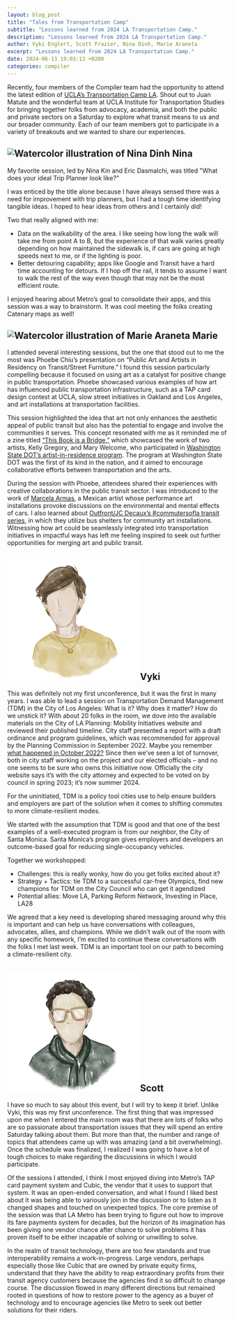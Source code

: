 ```yaml
---
layout: blog_post
title: "Tales from Transportation Camp"
subtitle: "Lessons learned from 2024 LA Transportation Camp."
description: "Lessons learned from 2024 LA Transportation Camp."
author: Vyki Englert, Scott Frazier, Nina Dinh, Marie Araneta
excerpt: "Lessons learned from 2024 LA Transportation Camp."
date: 2024-06-13 19:03:13 +0200
categories: compiler
---
```


Recently, four members of the Compiler team had the opportunity to attend the latest edition of [UCLA’s Transportation Camp LA](https://www.its.ucla.edu/). Shout out
to Juan Matute and the wonderful team at UCLA Institute for Transportation Studies for bringing together folks from advocacy, academia, and both the public and private sectors on a Saturday
to explore what transit means to us and our broader community. Each of our team members got to participate in a variety of breakouts and we wanted to share our experiences.

## <img src="/assets/team_members/nina-dinh.png" class="align-center w-25" alt="Watercolor illustration of Nina Dinh"> Nina

My favorite session, led by Nina Kin and Eric Dasmalchi, was titled "What does your ideal Trip Planner look like?"

I was enticed by the title alone because I have always sensed there was a need for improvement with trip planners, but I had a tough time identifying tangible ideas.
I hoped to hear ideas from others and I certainly did!

Two that really aligned with me:
- Data on the walkability of the area. I like seeing how long the walk will take me from point A to B, but the experience of that walk varies greatly depending on how
maintained the sidewalk is, if cars are going at high speeds next to me, or if the lighting is poor.
- Better detouring capability; apps like Google and Transit have a hard time accounting for detours. If I hop off the rail, it tends to assume I want to walk the rest of
the way even though that may not be the most efficient route.

I enjoyed hearing about Metro’s goal to consolidate their apps, and this session was a way to brainstorm. It was cool meeting the folks creating Catenary maps as well!

## <img src="/assets/team_members/marie-araneta.png" class="align-center w-25" alt="Watercolor illustration of Marie Araneta"> Marie

I attended several interesting sessions, but the one that stood out to me the most was Phoebe Chiu’s presentation on “Public Art and Artists
in Residency on Transit/Street Furniture.” I found this session particularly compelling because it focused on using art as a catalyst for positive change in public transportation.
Phoebe showcased various examples of how art has influenced public transportation infrastructure, such as a TAP card design contest at UCLA, slow street initiatives in Oakland
and Los Angeles, and art installations at transportation facilities.

This session highlighted the idea that art not only enhances the aesthetic appeal of public transit but also has the potential to engage and involve the communities it serves.
This concept resonated with me as it reminded me of a zine titled [“This Book is a Bridge,”](https://www.flowerflowerpress.press/shop/this-book-is-a-bridge) which showcased the work of two artists, Kelly Gregory, and Mary Welcome,
who participated in [Washington State DOT’s artist-in-residence program](https://smartgrowthamerica.org/looking-back-on-minnesota-and-washington-state-dots-inaugural-artists-in-residence/#:~:text=WSDOT's%20artist%20in%20residence,Development%20and%20Delivery%20at%20WSDOT.). The program at Washington State DOT was the first of its kind in the nation, and it aimed to
encourage collaborative efforts between transportation and the arts.

During the session with Phoebe, attendees shared their experiences with creative collaborations in the public transit sector. I was introduced to the work of [Marcela Armas](https://www.marcelaarmas.net/?works=exhaust),
a Mexican artist whose performance art installations provoke discussions on the environmental and mental effects of cars. I also learned about [Outfront/JC Decaux’s
#commutersofla transit series](http://www.outfrontjcdecaux.com/), in which they utilize bus shelters for community art installations. Witnessing how art could be seamlessly integrated into transportation
initiatives in impactful ways has left me feeling inspired to seek out further opportunities for merging art and public transit.

## <img src="/assets/team_members/vyki-englert.png" class="align-center w-25" alt="Watercolor illustration of Vyki Englert"> Vyki

This was definitely not my first unconference, but it was the first in many years. I was able to lead a session on Transportation Demand Management (TDM) in the City of
Los Angeles: What is it? Why does it matter? How do we unstick it? With about 20 folks in the room, we dove into the available materials on the City of LA Planning:
Mobility Initiatives website and reviewed their published timeline. City staff presented a report with a draft ordinance and program guidelines, which was recommended
for approval by the Planning Commission in September 2022. Maybe you remember [what happened in October 2022?](https://www.latimes.com/california/story/2022-10-09/city-council-leaked-audio-nury-martinez-kevin-de-leon-gil-cedillo#:~:text=Racist%20remarks%20in%20leaked%20audio,recording%20reviewed%20by%20The%20Times.) Since then we’ve seen a lot of turnover, both in city staff
working on the project and our elected officials – and no one seems to be sure who owns this initiative now. Officially the city website says it’s with the city
attorney and expected to be voted on by council in spring 2023; it’s now summer 2024.

For the uninitiated, TDM is a policy tool cities use to help ensure builders and employers are part of the solution when it comes to shifting commutes to more
climate-resilient modes.

We started with the assumption that TDM is good and that one of the best examples of a well-executed program is from our neighbor, the City of Santa Monica.
Santa Monica’s program gives employers and developers an outcome-based goal for reducing single-occupancy vehicles.

Together we workshopped:
- Challenges: this is really wonky, how do you get folks excited about it?
- Strategy + Tactics: tie TDM to a successful car-free Olympics, find new champions for TDM on the City Council who can get it agendized
- Potential allies: Move LA, Parking Reform Network, Investing in Place, LA28

We agreed that a key need is developing shared messaging around why this is important and can help us have conversations with colleagues, advocates, allies, and champions.
While we didn’t walk out of the room with any specific homework, I’m excited to continue these conversations with the folks I met last week. TDM is an important tool on
our path to becoming a climate-resilient city.

## <img src="/assets/team_members/scott-frazier.png" class="align-center w-25" alt="Watercolor illustration of Scott Frazier"> Scott

I have so much to say about this event, but I will try to keep it brief. Unlike Vyki, this was my first unconference. The first thing that was impressed upon me when I
entered the main room was that there are lots of folks who are so passionate about transportation issues that they will spend an entire Saturday talking about them.
But more than that, the number and range of topics that attendees came up with was amazing (and a bit overwhelming). Once the schedule was finalized, I realized I was
going to have a lot of tough choices to make regarding the discussions in which I would participate.

Of the sessions I attended, I think I most enjoyed diving into Metro’s TAP card payment system and Cubic, the vendor that it uses to support that system. It was an open-ended
conversation, and what I found I liked best about it was being able to variously join in the discussion or to listen as it changed shapes and touched on unexpected topics.
The core premise of the session was that LA Metro has been trying to figure out how to improve its fare payments system for decades, but the horizon of its imagination has
been giving one vendor chance after chance to solve problems it has proven itself to be either incapable of solving or unwilling to solve.

In the realm of transit technology, there are too few standards and true interoperability remains a work-in-progress. Large vendors, perhaps especially those like Cubic
that are owned by private equity firms, understand that they have the ability to reap extraordinary profits from their transit agency customers because the agencies find
it so difficult to change course. The discussion flowed in many different directions but remained rooted in questions of how to restore power to the agency as a buyer of
technology and to encourage agencies like Metro to seek out better solutions for their riders.
